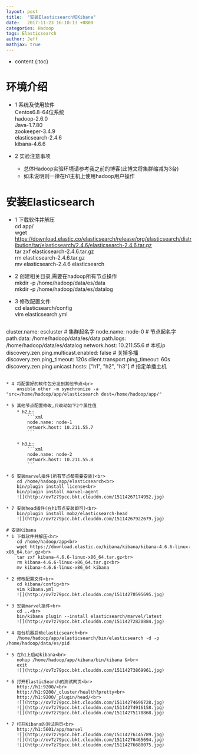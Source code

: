 ```yaml
---
layout: post
title:  "安装Elasticsearch和Kibana"
date:   2017-11-23 16:10:13 +0800
categories: Hadoop
tags: Elasticsearch
author: Jeff
mathjax: true
---
```


* content
{:toc}


# 环境介绍
* 1 系统及使用软件    
    Centos6.8-64位系统    
    hadoop-2.6.0    
    Java-1.7.80    
    zookeeper-3.4.9    
    elasticsearch-2.4.6    
    kibana-4.6.6

* 2 实验注意事项<br>
    * 总体Hadoop实验环境请参考我之前的博客(此博文将集群缩减为3台)    
    * 如未说明则一律在h1主机上使用hadoop用户操作

# 安装Elasticsearch
* 1 下载软件并解压<br>
    cd app/<br>
    wget https://download.elastic.co/elasticsearch/release/org/elasticsearch/distribution/tar/elasticsearch/2.4.6/elasticsearch-2.4.6.tar.gz<br>
    tar zxf elasticsearch-2.4.6.tar.gz<br>
    rm elasticsearch-2.4.6.tar.gz<br>
    mv elasticsearch-2.4.6 elasticsearch
    
* 2 创建相关目录,需要在hadoop所有节点操作<br>
    mkdir -p /home/hadoop/data/es/data<br>
    mkdir -p /home/hadoop/data/es/datalog<br>
    
* 3 修改配置文件<br>
    cd elasticsearch/config<br>
    vim elasticsearch.yml
    ```xml
cluster.name: escluster                     # 集群起名字
node.name: node-0                           # 节点起名字
path.data: /home/hadoop/data/es/data
path.logs: /home/hadoop/data/es/datalog
network.host: 10.211.55.6                   # 本机ip
discovery.zen.ping.multicast.enabled: false # 关掉多播
discovery.zen.ping_timeout: 120s
client.transport.ping_timeout: 60s
discovery.zen.ping.unicast.hosts: ["h1", "h2", "h3"] # 指定单播主机
```

* 4 将配置好的软件包分发到其他节点<br>
    ansible other -m synchronize -a "src=/home/hadoop/app/elasticsearch dest=/home/hadoop/app/"
    
* 5 其他节点配置修改,只改动如下2个属性值
    * h2上:
        ```xml
        node.name: node-1
        network.host: 10.211.55.7
        ```
        
    * h3上:
        ```xml
        node.name: node-2
        network.host: 10.211.55.8
        ```
        
* 6 安装marvel插件(所有节点都需要安装)<br>
    cd /home/hadoop/app/elasticsearch<br>
    bin/plugin install license<br>
    bin/plugin install marvel-agent
    ![](http://ov7z79pcc.bkt.clouddn.com/15114267174952.jpg)

* 7 安装head插件(在h1节点安装即可)<br>
    bin/plugin install mobz/elasticsearch-head
    ![](http://ov7z79pcc.bkt.clouddn.com/15114267922679.jpg)

# 安装Kibana
* 1 下载软件并解压<br>
    cd /home/hadoop/app<br>
    wget https://download.elastic.co/kibana/kibana/kibana-4.6.6-linux-x86_64.tar.gz<br>
    tar zxf kibana-4.6.6-linux-x86_64.tar.gz<br>
    rm kibana-4.6.6-linux-x86_64.tar.gz<br>
    mv kibana-4.6.6-linux-x86_64 kibana

* 2 修改配置文件<br>
    cd kibana/config<br>
    vim kibana.yml
    ![](http://ov7z79pcc.bkt.clouddn.com/15114270595695.jpg)

* 3 安装marvel插件<br>
    cd ..<br>
    bin/kibana plugin --install elasticsearch/marvel/latest
    ![](http://ov7z79pcc.bkt.clouddn.com/15114272820884.jpg)

* 4 每台机器启动elasticsearch<br>
    /home/hadoop/app/elasticsearch/bin/elasticsearch -d -p /home/hadoop/data/es/pid
    
* 5 在h1上启动kibana<br>
    nohup /home/hadoop/app/kibana/bin/kibana &<br>
    exit
    ![](http://ov7z79pcc.bkt.clouddn.com/15114273869961.jpg)

* 6 打开ElasticSearch的测试网页<br>
    http://h1:9200/<br>
    http://h1:9200/_cluster/health?pretty<br>
    http://h1:9200/_plugin/head/<br>
    ![](http://ov7z79pcc.bkt.clouddn.com/15114274696728.jpg)
    ![](http://ov7z79pcc.bkt.clouddn.com/15114274916158.jpg)
    ![](http://ov7z79pcc.bkt.clouddn.com/15114275170868.jpg)

* 7 打开Kibana的测试网页<br>
    http://h1:5601/app/marvel
    ![](http://ov7z79pcc.bkt.clouddn.com/15114276145789.jpg)
    ![](http://ov7z79pcc.bkt.clouddn.com/15114276465694.jpg)
    ![](http://ov7z79pcc.bkt.clouddn.com/15114276680075.jpg)



